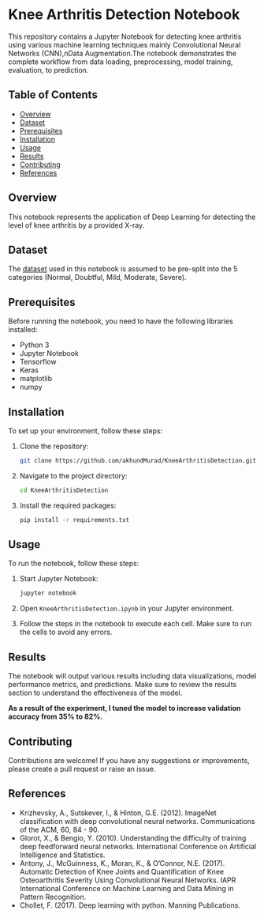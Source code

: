 # Knee Arthritis Detection Notebook

This repository contains a Jupyter Notebook for detecting knee arthritis using various machine learning techniques mainly
Convolutional Neural Networks (CNN),nData Augmentation.The notebook demonstrates the complete workflow from data loading, preprocessing, model training, evaluation, to prediction.

## Table of Contents

- [Overview](#overview)
- [Dataset](#dataset)
- [Prerequisites](#prerequisites)
- [Installation](#installation)
- [Usage](#usage)
- [Results](#results)
- [Contributing](#contributing)
- [References](#references)

## Overview

This notebook represents the application of Deep Learning for detecting the level of knee arthritis by a provided X-ray.

## Dataset

The [dataset](https://www.kaggle.com/datasets/hafiznouman786/annotated-dataset-for-knee-arthritis-detection) used in this notebook is assumed to be pre-split into the 5 categories (Normal, Doubtful, Mild, Moderate, Severe).
## Prerequisites

Before running the notebook, you need to have the following libraries installed:

- Python 3
- Jupyter Notebook
- Tensorflow
- Keras
- matplotlib
- numpy

## Installation

To set up your environment, follow these steps:

1. Clone the repository:
    ```bash
    git clone https://github.com/akhundMurad/KneeArthritisDetection.git
    ```

2. Navigate to the project directory:
    ```bash
    cd KneeArthritisDetection
    ```

3. Install the required packages:
    ```bash
    pip install -r requirements.txt
    ```

## Usage

To run the notebook, follow these steps:

1. Start Jupyter Notebook:
    ```bash
    jupyter notebook
    ```

2. Open `KneeArthritisDetection.ipynb` in your Jupyter environment.

3. Follow the steps in the notebook to execute each cell. Make sure to run the cells to avoid any errors.

## Results

The notebook will output various results including data visualizations, model performance metrics, and predictions. Make sure to review the results section to understand the effectiveness of the model.

**As a result of the experiment, I tuned the model to increase validation accuracy from 35% to 82%.**

## Contributing

Contributions are welcome! If you have any suggestions or improvements, please create a pull request or raise an issue.

## References

- Krizhevsky, A., Sutskever, I., & Hinton, G.E. (2012). ImageNet classification with deep convolutional neural networks. Communications of the ACM, 60, 84 - 90.
- Glorot, X., & Bengio, Y. (2010). Understanding the difficulty of training deep feedforward neural networks. International Conference on Artificial Intelligence and Statistics.
- Antony, J., McGuinness, K., Moran, K., & O’Connor, N.E. (2017). Automatic Detection of Knee Joints and Quantification of Knee Osteoarthritis Severity Using Convolutional Neural Networks. IAPR International Conference on Machine Learning and Data Mining in Pattern Recognition.
- Chollet, F. (2017). Deep learning with python. Manning Publications.

